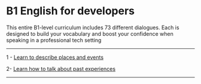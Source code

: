 # B1 English for developers

This entire B1-level curriculum includes 73 different dialogues. Each is designed to build your vocabulary and boost your confidence when speaking in a professional tech setting

---

1 - [Learn to describe places and events](https://github.com/eugenia1984/english/blob/main/b1-english-for-developers/1-learn-to-describe-places-and-events.md)

2- [Learn how to talk about past experiences](https://github.com/eugenia1984/english/blob/main/b1-english-for-developers/2-learn-how-to-talk-about-past-experiences.md)

---
